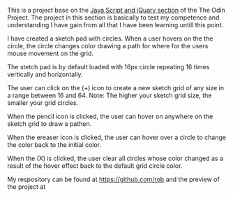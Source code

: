 This is a project base on the <a href="https://www.theodinproject.com/courses/web-development-101/lessons/javascript-and-jquery">Java Script and jQuary section</a> of the The Odin Project. The project in this section is basically to test my competence and understanding I have gain from all that I have been learning untill this point.

I have created a sketch pad with circles. When a user hovers on the the circle, the circle changes color drawing a path for where for the users mouse movement on the grid. 

The stetch pad is by default loaded with 16px circle repeating 16 times vertically and horizontally. 

The user can click on the (+) icon to create a new sketch grid of any size in a range between 16 and 64. Note: The higher your sketch grid size, the smaller your grid circles.

When the pencil icon is clicked, the user can hover on anywhere on the sketch grid to draw a pathen.

When the ereaser icon is clicked, the user can hover over a circle to change the color back to the initial color.

When the (X) is clicked, the user clear all circles whose color changed as a result of the hover effect back to the default grid circle color.

My respository can be found at https://github.com/rob and the preview of the project at 
